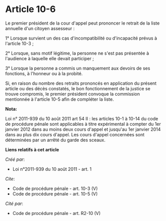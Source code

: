 # Article 10-6

Le premier président de la cour d'appel peut prononcer le retrait de la liste annuelle d'un citoyen assesseur : 

1° Lorsque survient un des cas d'incompatibilité ou d'incapacité prévus à l'article 10-3 ; 

2° Lorsque, sans motif légitime, la personne ne s'est pas présentée à l'audience à laquelle elle devait participer ; 

3° Lorsque la personne a commis un manquement aux devoirs de ses fonctions, à l'honneur ou à la probité. 

Si, en raison du nombre des retraits prononcés en application du présent article ou des décès constatés, le bon
fonctionnement de la justice se trouve compromis, le premier président convoque la commission mentionnée à l'article 10-5
afin de compléter la liste.

**Nota:**

Loi n° 2011-939 du 10 août 2011 art 54 II : les articles 10-1 à 10-14 du code de procédure pénale sont applicables à titre
expérimental à compter du 1er janvier 2012 dans au moins deux cours d'appel et jusqu'au 1er janvier 2014 dans au plus dix
cours d'appel. Les cours d'appel concernées sont déterminées par un arrêté du garde des sceaux.

**Liens relatifs à cet article**

_Créé par_:

  - Loi n°2011-939 du 10 août 2011 - art. 1

_Cite_:

  - Code de procédure pénale - art. 10-3 (V)
  - Code de procédure pénale - art. 10-5 (V)

_Cité par_:

  - Code de procédure pénale - art. R2-10 (V)
